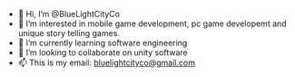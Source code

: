 - 👋 Hi, I’m @BlueLightCityCo
- 👀 I’m interested in mobile game development, pc game developemt and unique story telling games.
- 🌱 I’m currently learning software engineering
- 💞️ I’m looking to collaborate on unity software
- 📫 This is my email: bluelightcityco@gmail.com

<!---
BlueLightCityCo/BlueLightCityCo is a ✨ special ✨ repository because its `README.md` (this file) appears on your GitHub profile.
You can click the Preview link to take a look at your changes.
--->
